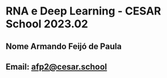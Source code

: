 # RNA e Deep Learning - CESAR School 2023.02

## Nome Armando Feijó de Paula

## Email: afp2@cesar.school
